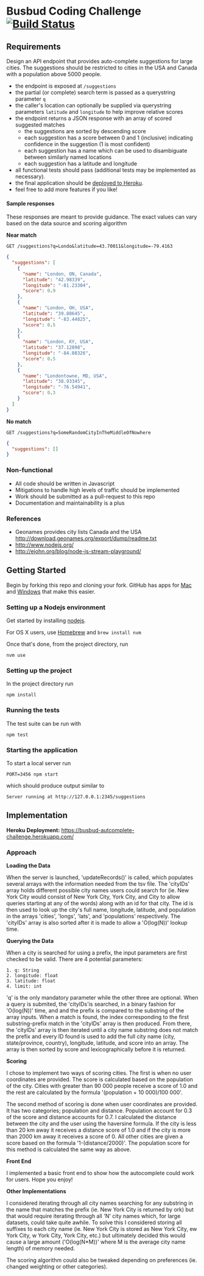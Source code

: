 # Busbud Coding Challenge [![Build Status](https://circleci.com/gh/busbud/coding-challenge-backend-c/tree/master.png?circle-token=6e396821f666083bc7af117113bdf3a67523b2fd)](https://circleci.com/gh/busbud/coding-challenge-backend-c)

## Requirements

Design an API endpoint that provides auto-complete suggestions for large cities.
The suggestions should be restricted to cities in the USA and Canada with a population above 5000 people.

- the endpoint is exposed at `/suggestions`
- the partial (or complete) search term is passed as a querystring parameter `q`
- the caller's location can optionally be supplied via querystring parameters `latitude` and `longitude` to help improve relative scores
- the endpoint returns a JSON response with an array of scored suggested matches
    - the suggestions are sorted by descending score
    - each suggestion has a score between 0 and 1 (inclusive) indicating confidence in the suggestion (1 is most confident)
    - each suggestion has a name which can be used to disambiguate between similarly named locations
    - each suggestion has a latitude and longitude
- all functional tests should pass (additional tests may be implemented as necessary).
- the final application should be [deployed to Heroku](https://devcenter.heroku.com/articles/getting-started-with-nodejs).
- feel free to add more features if you like!

#### Sample responses

These responses are meant to provide guidance. The exact values can vary based on the data source and scoring algorithm

**Near match**

    GET /suggestions?q=Londo&latitude=43.70011&longitude=-79.4163

```json
{
  "suggestions": [
    {
      "name": "London, ON, Canada",
      "latitude": "42.98339",
      "longitude": "-81.23304",
      "score": 0.9
    },
    {
      "name": "London, OH, USA",
      "latitude": "39.88645",
      "longitude": "-83.44825",
      "score": 0.5
    },
    {
      "name": "London, KY, USA",
      "latitude": "37.12898",
      "longitude": "-84.08326",
      "score": 0.5
    },
    {
      "name": "Londontowne, MD, USA",
      "latitude": "38.93345",
      "longitude": "-76.54941",
      "score": 0.3
    }
  ]
}
```

**No match**

    GET /suggestions?q=SomeRandomCityInTheMiddleOfNowhere

```json
{
  "suggestions": []
}
```


### Non-functional

- All code should be written in Javascript
- Mitigations to handle high levels of traffic should be implemented
- Work should be submitted as a pull-request to this repo
- Documentation and maintainability is a plus

### References

- Geonames provides city lists Canada and the USA http://download.geonames.org/export/dump/readme.txt
- http://www.nodejs.org/
- http://ejohn.org/blog/node-js-stream-playground/


## Getting Started

Begin by forking this repo and cloning your fork. GitHub has apps for [Mac](http://mac.github.com/) and
[Windows](http://windows.github.com/) that make this easier.

### Setting up a Nodejs environment

Get started by installing [nodejs](http://www.nodejs.org).

For OS X users, use [Homebrew](http://brew.sh) and `brew install nvm`

Once that's done, from the project directory, run

```
nvm use
```

### Setting up the project

In the project directory run

```
npm install
```

### Running the tests

The test suite can be run with

```
npm test
```

### Starting the application

To start a local server run

```
PORT=3456 npm start
```

which should produce output similar to

```
Server running at http://127.0.0.1:2345/suggestions
```

## Implementation

**Heroku Deployment:** https://busbud-autcomplete-challenge.herokuapp.com/

### Approach

**Loading the Data**

When the server is launched, 'updateRecords()' is called, which populates several arrays with the information needed from the tsv file. The 'cityIDs' array holds different possible city names users could search for (ie. New York City would consist of New York City, York City, and City to allow queries starting at any of the words) along with an id for that city. The id is then used to look up the city's full name, longitude, latitude, and population in the arrays 'cities', 'longs', 'lats', and 'populations' respectively. The 'cityIDs' array is also sorted after it is made to allow a 'O(log(N))' lookup time. 

**Querying the Data**

When a city is searched for using a prefix, the input parameters are first checked to be valid. There are 4 potential parameters:

    1. q: String
    2. longitude: float
    3. latitude: float
    4. limit: int

'q' is the only mandatory parameter while the other three are optional. When a query is submited, the 'cityIDs'is searched, in a binary fashion for 'O(log(N))' time, and and the prefix is compared to the substring of the array inputs. When a match is found, the index corresponding to the first substring-prefix match in the 'cityIDs' array is then produced. From there, the 'cityIDs' array is then iterated until a city name substring does not match the prefix and every ID found is used to add the full city name (city, state/province, country), longitude, latitude, and score into an array. The array is then sorted by score and lexicographically before it is returned.

**Scoring**

I chose to implement two ways of scoring cities. The first is when no user coordinates are provided. The score is calculated based on the population of the city. Cities with greater than 90 000 people receive a score of 1.0 and the rest are calculated by the formula '(population + 10 000)/100 000'.

The second method of scoring is done when user coordinates are provided. It has two categories; population and distance. Population account for 0.3 of the score and distance accounts for 0.7. I calculated the distance between the city and the user using the haversine formula. If the city is less than 20 km away it receives a distance score of 1.0 and if the city is more than 2000 km away it receives a score of 0. All other cities are given a score based on the formula '1-(distance/2000)'. The population score for this method is calculated the same way as above.

**Front End**

I implemented a basic front end to show how the autocomplete could work for users. Hope you enjoy!

**Other Implementations**

I considered iterating through all city names searching for any substring in the name that matches the prefix (ie. New York City is returned by ork) but that would require iterating through all 'N' city names which, for large datasets, could take quite awhile. To solve this I considered storing all suffixes to each city name (ie. New York City is stored as New York City, ew York City, w York City, York City, etc.) but ultimately decided this would cause a large amount ('O(log(N*M))' where M is the average city name length) of memory needed.

The scoring algorithm could also be tweaked depending on preferences (ie. changed weighting or other categories).
